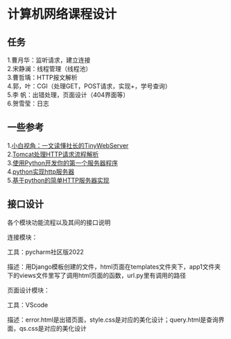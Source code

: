 # 计算机网络课程设计
## 任务
  1.曹月华：监听请求，建立连接   
  2.宋静澜：线程管理（线程池）  
  3.曹哲瑀：HTTP报文解析  
  4.郭，叶：CGI（处理GET，POST请求，实现+，学号查询）  
  5.李 帆：出错处理，页面设计（404界面等）  
  6.贺雪莹：日志  
## 一些参考
  1.[小白视角：一文读懂社长的TinyWebServer](https://huixxi.github.io/2020/06/02/%E5%B0%8F%E7%99%BD%E8%A7%86%E8%A7%92%EF%BC%9A%E4%B8%80%E6%96%87%E8%AF%BB%E6%87%82%E7%A4%BE%E9%95%BF%E7%9A%84TinyWebServer/#more)  
  2.[Tomcat处理HTTP请求流程解析](https://juejin.cn/post/7067917428319223845)  
  3.[使用Python开发你的第一个服务器程序](https://cloud.tencent.com/developer/article/1356570)  
  4.[python实现http服务器](https://blog.csdn.net/qq_32426313/article/details/104180402)  
  5.[基于python的简单HTTP服务器实现](https://blog.csdn.net/hu694028833/article/details/80862695)
## 接口设计
各个模块功能流程以及其间的接口说明

连接模块：

工具：pycharm社区版2022

描述：用Django模板创建的文件，html页面在templates文件夹下，app1文件夹下的views文件里写了调用html页面的函数，url.py里有调用的路径

页面设计模块：

工具：VScode

描述：error.html是出错页面，style.css是对应的美化设计；query.html是查询界面，qs.css是对应的美化设计
